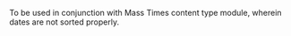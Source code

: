 To be used in conjunction with Mass Times content type module, wherein dates are not sorted properly.